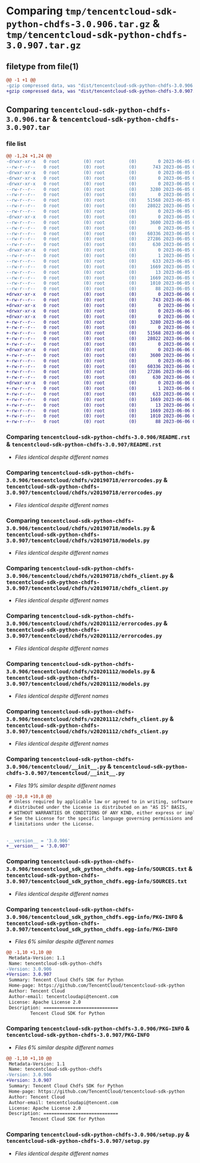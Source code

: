 # Comparing `tmp/tencentcloud-sdk-python-chdfs-3.0.906.tar.gz` & `tmp/tencentcloud-sdk-python-chdfs-3.0.907.tar.gz`

## filetype from file(1)

```diff
@@ -1 +1 @@
-gzip compressed data, was "dist/tencentcloud-sdk-python-chdfs-3.0.906.tar", last modified: Mon Jun  5 00:29:49 2023, max compression
+gzip compressed data, was "dist/tencentcloud-sdk-python-chdfs-3.0.907.tar", last modified: Tue Jun  6 02:21:58 2023, max compression
```

## Comparing `tencentcloud-sdk-python-chdfs-3.0.906.tar` & `tencentcloud-sdk-python-chdfs-3.0.907.tar`

### file list

```diff
@@ -1,24 +1,24 @@
-drwxr-xr-x   0 root         (0) root         (0)        0 2023-06-05 00:29:49.000000 tencentcloud-sdk-python-chdfs-3.0.906/
--rw-r--r--   0 root         (0) root         (0)      743 2023-06-05 00:29:49.000000 tencentcloud-sdk-python-chdfs-3.0.906/README.rst
-drwxr-xr-x   0 root         (0) root         (0)        0 2023-06-05 00:29:49.000000 tencentcloud-sdk-python-chdfs-3.0.906/tencentcloud/
-drwxr-xr-x   0 root         (0) root         (0)        0 2023-06-05 00:29:49.000000 tencentcloud-sdk-python-chdfs-3.0.906/tencentcloud/chdfs/
-drwxr-xr-x   0 root         (0) root         (0)        0 2023-06-05 00:29:49.000000 tencentcloud-sdk-python-chdfs-3.0.906/tencentcloud/chdfs/v20190718/
--rw-r--r--   0 root         (0) root         (0)     3280 2023-06-05 00:29:49.000000 tencentcloud-sdk-python-chdfs-3.0.906/tencentcloud/chdfs/v20190718/errorcodes.py
--rw-r--r--   0 root         (0) root         (0)        0 2023-06-05 00:29:49.000000 tencentcloud-sdk-python-chdfs-3.0.906/tencentcloud/chdfs/v20190718/__init__.py
--rw-r--r--   0 root         (0) root         (0)    51568 2023-06-05 00:29:49.000000 tencentcloud-sdk-python-chdfs-3.0.906/tencentcloud/chdfs/v20190718/models.py
--rw-r--r--   0 root         (0) root         (0)    28022 2023-06-05 00:29:49.000000 tencentcloud-sdk-python-chdfs-3.0.906/tencentcloud/chdfs/v20190718/chdfs_client.py
--rw-r--r--   0 root         (0) root         (0)        0 2023-06-05 00:29:49.000000 tencentcloud-sdk-python-chdfs-3.0.906/tencentcloud/chdfs/__init__.py
-drwxr-xr-x   0 root         (0) root         (0)        0 2023-06-05 00:29:49.000000 tencentcloud-sdk-python-chdfs-3.0.906/tencentcloud/chdfs/v20201112/
--rw-r--r--   0 root         (0) root         (0)     3600 2023-06-05 00:29:49.000000 tencentcloud-sdk-python-chdfs-3.0.906/tencentcloud/chdfs/v20201112/errorcodes.py
--rw-r--r--   0 root         (0) root         (0)        0 2023-06-05 00:29:49.000000 tencentcloud-sdk-python-chdfs-3.0.906/tencentcloud/chdfs/v20201112/__init__.py
--rw-r--r--   0 root         (0) root         (0)    60336 2023-06-05 00:29:49.000000 tencentcloud-sdk-python-chdfs-3.0.906/tencentcloud/chdfs/v20201112/models.py
--rw-r--r--   0 root         (0) root         (0)    27286 2023-06-05 00:29:49.000000 tencentcloud-sdk-python-chdfs-3.0.906/tencentcloud/chdfs/v20201112/chdfs_client.py
--rw-r--r--   0 root         (0) root         (0)      630 2023-06-05 00:29:49.000000 tencentcloud-sdk-python-chdfs-3.0.906/tencentcloud/__init__.py
-drwxr-xr-x   0 root         (0) root         (0)        0 2023-06-05 00:29:49.000000 tencentcloud-sdk-python-chdfs-3.0.906/tencentcloud_sdk_python_chdfs.egg-info/
--rw-r--r--   0 root         (0) root         (0)        1 2023-06-05 00:29:49.000000 tencentcloud-sdk-python-chdfs-3.0.906/tencentcloud_sdk_python_chdfs.egg-info/dependency_links.txt
--rw-r--r--   0 root         (0) root         (0)      633 2023-06-05 00:29:49.000000 tencentcloud-sdk-python-chdfs-3.0.906/tencentcloud_sdk_python_chdfs.egg-info/SOURCES.txt
--rw-r--r--   0 root         (0) root         (0)     1669 2023-06-05 00:29:49.000000 tencentcloud-sdk-python-chdfs-3.0.906/tencentcloud_sdk_python_chdfs.egg-info/PKG-INFO
--rw-r--r--   0 root         (0) root         (0)       13 2023-06-05 00:29:49.000000 tencentcloud-sdk-python-chdfs-3.0.906/tencentcloud_sdk_python_chdfs.egg-info/top_level.txt
--rw-r--r--   0 root         (0) root         (0)     1669 2023-06-05 00:29:49.000000 tencentcloud-sdk-python-chdfs-3.0.906/PKG-INFO
--rw-r--r--   0 root         (0) root         (0)     1010 2023-06-05 00:29:49.000000 tencentcloud-sdk-python-chdfs-3.0.906/setup.py
--rw-r--r--   0 root         (0) root         (0)       88 2023-06-05 00:29:49.000000 tencentcloud-sdk-python-chdfs-3.0.906/setup.cfg
+drwxr-xr-x   0 root         (0) root         (0)        0 2023-06-06 02:21:58.000000 tencentcloud-sdk-python-chdfs-3.0.907/
+-rw-r--r--   0 root         (0) root         (0)      743 2023-06-06 02:21:57.000000 tencentcloud-sdk-python-chdfs-3.0.907/README.rst
+drwxr-xr-x   0 root         (0) root         (0)        0 2023-06-06 02:21:58.000000 tencentcloud-sdk-python-chdfs-3.0.907/tencentcloud/
+drwxr-xr-x   0 root         (0) root         (0)        0 2023-06-06 02:21:58.000000 tencentcloud-sdk-python-chdfs-3.0.907/tencentcloud/chdfs/
+drwxr-xr-x   0 root         (0) root         (0)        0 2023-06-06 02:21:58.000000 tencentcloud-sdk-python-chdfs-3.0.907/tencentcloud/chdfs/v20190718/
+-rw-r--r--   0 root         (0) root         (0)     3280 2023-06-06 02:21:57.000000 tencentcloud-sdk-python-chdfs-3.0.907/tencentcloud/chdfs/v20190718/errorcodes.py
+-rw-r--r--   0 root         (0) root         (0)        0 2023-06-06 02:21:57.000000 tencentcloud-sdk-python-chdfs-3.0.907/tencentcloud/chdfs/v20190718/__init__.py
+-rw-r--r--   0 root         (0) root         (0)    51568 2023-06-06 02:21:57.000000 tencentcloud-sdk-python-chdfs-3.0.907/tencentcloud/chdfs/v20190718/models.py
+-rw-r--r--   0 root         (0) root         (0)    28022 2023-06-06 02:21:57.000000 tencentcloud-sdk-python-chdfs-3.0.907/tencentcloud/chdfs/v20190718/chdfs_client.py
+-rw-r--r--   0 root         (0) root         (0)        0 2023-06-06 02:21:57.000000 tencentcloud-sdk-python-chdfs-3.0.907/tencentcloud/chdfs/__init__.py
+drwxr-xr-x   0 root         (0) root         (0)        0 2023-06-06 02:21:58.000000 tencentcloud-sdk-python-chdfs-3.0.907/tencentcloud/chdfs/v20201112/
+-rw-r--r--   0 root         (0) root         (0)     3600 2023-06-06 02:21:57.000000 tencentcloud-sdk-python-chdfs-3.0.907/tencentcloud/chdfs/v20201112/errorcodes.py
+-rw-r--r--   0 root         (0) root         (0)        0 2023-06-06 02:21:57.000000 tencentcloud-sdk-python-chdfs-3.0.907/tencentcloud/chdfs/v20201112/__init__.py
+-rw-r--r--   0 root         (0) root         (0)    60336 2023-06-06 02:21:57.000000 tencentcloud-sdk-python-chdfs-3.0.907/tencentcloud/chdfs/v20201112/models.py
+-rw-r--r--   0 root         (0) root         (0)    27286 2023-06-06 02:21:57.000000 tencentcloud-sdk-python-chdfs-3.0.907/tencentcloud/chdfs/v20201112/chdfs_client.py
+-rw-r--r--   0 root         (0) root         (0)      630 2023-06-06 02:21:57.000000 tencentcloud-sdk-python-chdfs-3.0.907/tencentcloud/__init__.py
+drwxr-xr-x   0 root         (0) root         (0)        0 2023-06-06 02:21:58.000000 tencentcloud-sdk-python-chdfs-3.0.907/tencentcloud_sdk_python_chdfs.egg-info/
+-rw-r--r--   0 root         (0) root         (0)        1 2023-06-06 02:21:58.000000 tencentcloud-sdk-python-chdfs-3.0.907/tencentcloud_sdk_python_chdfs.egg-info/dependency_links.txt
+-rw-r--r--   0 root         (0) root         (0)      633 2023-06-06 02:21:58.000000 tencentcloud-sdk-python-chdfs-3.0.907/tencentcloud_sdk_python_chdfs.egg-info/SOURCES.txt
+-rw-r--r--   0 root         (0) root         (0)     1669 2023-06-06 02:21:58.000000 tencentcloud-sdk-python-chdfs-3.0.907/tencentcloud_sdk_python_chdfs.egg-info/PKG-INFO
+-rw-r--r--   0 root         (0) root         (0)       13 2023-06-06 02:21:58.000000 tencentcloud-sdk-python-chdfs-3.0.907/tencentcloud_sdk_python_chdfs.egg-info/top_level.txt
+-rw-r--r--   0 root         (0) root         (0)     1669 2023-06-06 02:21:58.000000 tencentcloud-sdk-python-chdfs-3.0.907/PKG-INFO
+-rw-r--r--   0 root         (0) root         (0)     1010 2023-06-06 02:21:57.000000 tencentcloud-sdk-python-chdfs-3.0.907/setup.py
+-rw-r--r--   0 root         (0) root         (0)       88 2023-06-06 02:21:58.000000 tencentcloud-sdk-python-chdfs-3.0.907/setup.cfg
```

### Comparing `tencentcloud-sdk-python-chdfs-3.0.906/README.rst` & `tencentcloud-sdk-python-chdfs-3.0.907/README.rst`

 * *Files identical despite different names*

### Comparing `tencentcloud-sdk-python-chdfs-3.0.906/tencentcloud/chdfs/v20190718/errorcodes.py` & `tencentcloud-sdk-python-chdfs-3.0.907/tencentcloud/chdfs/v20190718/errorcodes.py`

 * *Files identical despite different names*

### Comparing `tencentcloud-sdk-python-chdfs-3.0.906/tencentcloud/chdfs/v20190718/models.py` & `tencentcloud-sdk-python-chdfs-3.0.907/tencentcloud/chdfs/v20190718/models.py`

 * *Files identical despite different names*

### Comparing `tencentcloud-sdk-python-chdfs-3.0.906/tencentcloud/chdfs/v20190718/chdfs_client.py` & `tencentcloud-sdk-python-chdfs-3.0.907/tencentcloud/chdfs/v20190718/chdfs_client.py`

 * *Files identical despite different names*

### Comparing `tencentcloud-sdk-python-chdfs-3.0.906/tencentcloud/chdfs/v20201112/errorcodes.py` & `tencentcloud-sdk-python-chdfs-3.0.907/tencentcloud/chdfs/v20201112/errorcodes.py`

 * *Files identical despite different names*

### Comparing `tencentcloud-sdk-python-chdfs-3.0.906/tencentcloud/chdfs/v20201112/models.py` & `tencentcloud-sdk-python-chdfs-3.0.907/tencentcloud/chdfs/v20201112/models.py`

 * *Files identical despite different names*

### Comparing `tencentcloud-sdk-python-chdfs-3.0.906/tencentcloud/chdfs/v20201112/chdfs_client.py` & `tencentcloud-sdk-python-chdfs-3.0.907/tencentcloud/chdfs/v20201112/chdfs_client.py`

 * *Files identical despite different names*

### Comparing `tencentcloud-sdk-python-chdfs-3.0.906/tencentcloud/__init__.py` & `tencentcloud-sdk-python-chdfs-3.0.907/tencentcloud/__init__.py`

 * *Files 19% similar despite different names*

```diff
@@ -10,8 +10,8 @@
 # Unless required by applicable law or agreed to in writing, software
 # distributed under the License is distributed on an "AS IS" BASIS,
 # WITHOUT WARRANTIES OR CONDITIONS OF ANY KIND, either express or implied.
 # See the License for the specific language governing permissions and
 # limitations under the License.
 
 
-__version__ = '3.0.906'
+__version__ = '3.0.907'
```

### Comparing `tencentcloud-sdk-python-chdfs-3.0.906/tencentcloud_sdk_python_chdfs.egg-info/SOURCES.txt` & `tencentcloud-sdk-python-chdfs-3.0.907/tencentcloud_sdk_python_chdfs.egg-info/SOURCES.txt`

 * *Files identical despite different names*

### Comparing `tencentcloud-sdk-python-chdfs-3.0.906/tencentcloud_sdk_python_chdfs.egg-info/PKG-INFO` & `tencentcloud-sdk-python-chdfs-3.0.907/tencentcloud_sdk_python_chdfs.egg-info/PKG-INFO`

 * *Files 6% similar despite different names*

```diff
@@ -1,10 +1,10 @@
 Metadata-Version: 1.1
 Name: tencentcloud-sdk-python-chdfs
-Version: 3.0.906
+Version: 3.0.907
 Summary: Tencent Cloud Chdfs SDK for Python
 Home-page: https://github.com/TencentCloud/tencentcloud-sdk-python
 Author: Tencent Cloud
 Author-email: tencentcloudapi@tencent.com
 License: Apache License 2.0
 Description: ============================
         Tencent Cloud SDK for Python
```

### Comparing `tencentcloud-sdk-python-chdfs-3.0.906/PKG-INFO` & `tencentcloud-sdk-python-chdfs-3.0.907/PKG-INFO`

 * *Files 6% similar despite different names*

```diff
@@ -1,10 +1,10 @@
 Metadata-Version: 1.1
 Name: tencentcloud-sdk-python-chdfs
-Version: 3.0.906
+Version: 3.0.907
 Summary: Tencent Cloud Chdfs SDK for Python
 Home-page: https://github.com/TencentCloud/tencentcloud-sdk-python
 Author: Tencent Cloud
 Author-email: tencentcloudapi@tencent.com
 License: Apache License 2.0
 Description: ============================
         Tencent Cloud SDK for Python
```

### Comparing `tencentcloud-sdk-python-chdfs-3.0.906/setup.py` & `tencentcloud-sdk-python-chdfs-3.0.907/setup.py`

 * *Files identical despite different names*

